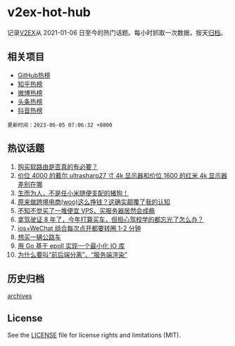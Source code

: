 # v2ex-hot-hub

 记录[V2EX](https://www.v2ex.com/)从 2021-01-06 日至今的热门话题。每小时抓取一次数据，按天[归档](archives)。
 
 ## 相关项目

- [GitHub热榜](https://github.com/lonnyzhang423/github-hot-hub)
- [知乎热榜](https://github.com/lonnyzhang423/zhihu-hot-hub)
- [微博热榜](https://github.com/lonnyzhang423/weibo-hot-hub)
- [头条热榜](https://github.com/lonnyzhang423/toutiao-hot-hub)
- [抖音热榜](https://github.com/lonnyzhang423/douyin-hot-hub)


 `更新时间：2023-06-05 07:06:32 +0800`

## 热议话题

1. [购买软路由是否真的有必要？](https://www.v2ex.com/t/945653)
1. [价位 4000 的戴尔 ultrasharp27 寸 4k 显示器和价位 1600 的红米 4k 显示器差别在哪](https://www.v2ex.com/t/945602)
1. [生而为人，不是任小米随便支配的猪狗！](https://www.v2ex.com/t/945694)
1. [原来做跨境电商(woo)这么挣钱？这确实颠覆了我的认知](https://www.v2ex.com/t/945757)
1. [不知不觉买了一堆便宜 VPS，买服务器居然会成瘾](https://www.v2ex.com/t/945609)
1. [拿驾驶证 8 年了，今年打算买车，但担心驾校学的都忘光了怎么办？](https://www.v2ex.com/t/945656)
1. [ios+WeChat 组合每次点开都要转圈 1-2 分钟](https://www.v2ex.com/t/945599)
1. [想买一辆公路车](https://www.v2ex.com/t/945630)
1. [用 Go 基于 epoll 实现一个最小化 IO 库](https://www.v2ex.com/t/945616)
1. [为什么要叫“前后端分离”、“服务端渲染”](https://www.v2ex.com/t/945682)

## 历史归档

[archives](archives)

## License

See the [LICENSE](LICENSE) file for license rights and limitations (MIT).

